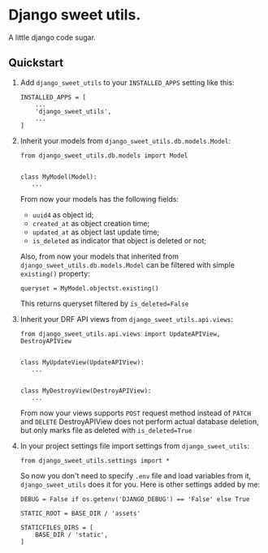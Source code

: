 # Django sweet utils.

A little django code sugar.

## Quickstart

1. Add `django_sweet_utils` to your `INSTALLED_APPS` setting like this:
    ```
    INSTALLED_APPS = [
        ...
        'django_sweet_utils',
        ...
    ]
    ```

2. Inherit your models from `django_sweet_utils.db.models.Model`:
   ```
   from django_sweet_utils.db.models import Model
   
   
   class MyModel(Model):
      ...
   ```
   
   From now your models has the following fields:
      - `uuid4` as object id;
      - `created_at` as object creation time;
      - `updated_at` as object last update time;
      - `is_deleted` as indicator that object is deleted or not;
   
   Also, from now your models that inherited from `django_sweet_utils.db.models.Model` can be filtered with simple `existing()` property:
   ```
   queryset = MyModel.objectst.existing()

   ```
   This returns queryset filtered by `is_deleted=False`

3. Inherit your DRF API views from `django_sweet_utils.api.views`:
   ```
   from django_sweet_utils.api.views import UpdateAPIView, DestroyAPIView
   
   
   class MyUpdateView(UpdateAPIView):
      ...
   
   
   class MyDestroyView(DestroyAPIView):
      ...
   ```
   
   From now your views supports `POST` request method instead of `PATCH` and `DELETE`
   DestroyAPIView does not perform actual database deletion, but only marks file as deleted with `is_deleted=True`

4. In your project settings file import settings from `django_sweet_utils`:
   ```
   from django_sweet_utils.settings import *
   ```
   
   So now you don't need to specify `.env` file and load variables from it, `django_sweet_utils` does it for you.
   Here is other settings added by me:
   ```
   DEBUG = False if os.getenv('DJANGO_DEBUG') == 'False' else True
   
   STATIC_ROOT = BASE_DIR / 'assets'
   
   STATICFILES_DIRS = [
       BASE_DIR / 'static',
   ]   
   ```
